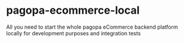 # pagopa-ecommerce-local
All you need to start the whole pagopa eCommerce backend platform locally for development purposes and integration tests
